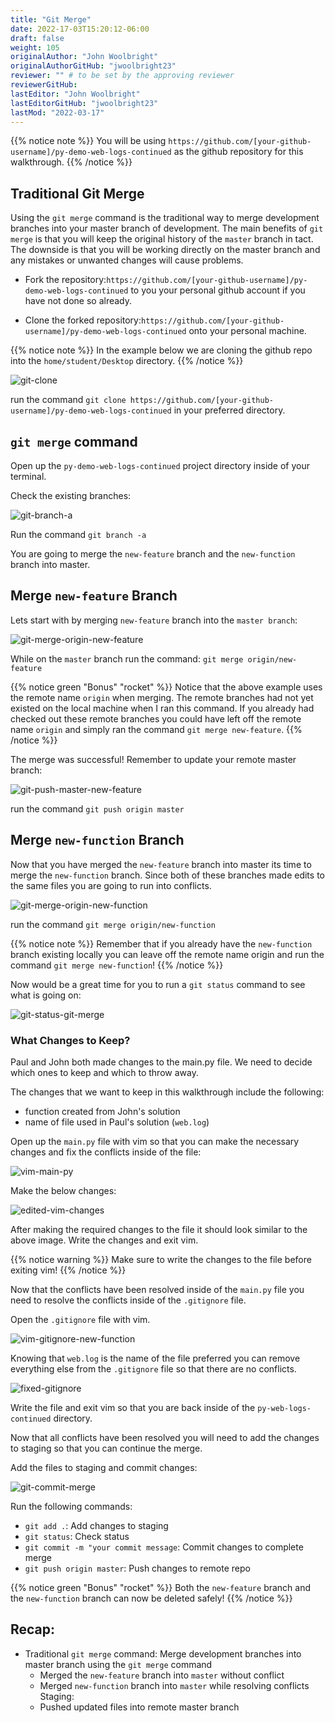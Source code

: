 ```yaml
---
title: "Git Merge"
date: 2022-17-03T15:20:12-06:00
draft: false
weight: 105
originalAuthor: "John Woolbright"
originalAuthorGitHub: "jwoolbright23"
reviewer: "" # to be set by the approving reviewer
reviewerGitHub:
lastEditor: "John Woolbright"
lastEditorGitHub: "jwoolbright23"
lastMod: "2022-03-17"
---
```


{{% notice note %}}
You will be using `https://github.com/[your-github-username]/py-demo-web-logs-continued` as the github repository for this walkthrough.
{{% /notice %}}

## Traditional Git Merge

Using the `git merge` command is the traditional way to merge development branches into your master branch of development. The main benefits of `git merge` is that you will keep the original history of the `master` branch in tact. The downside is that you will be working directly on the master branch and any mistakes or unwanted changes will cause problems.

- Fork the repository:`https://github.com/[your-github-username]/py-demo-web-logs-continued` to you your personal github account if you have not done so already.

- Clone the forked repository:`https://github.com/[your-github-username]/py-demo-web-logs-continued` onto your personal machine.

{{% notice note %}}
In the example below we are cloning the github repo into the `home/student/Desktop` directory.
{{% /notice %}}

![git-clone](pictures/git-clone.png?classes=border)

run the command `git clone https://github.com/[your-github-username]/py-demo-web-logs-continued` in your preferred directory.

## `git merge` command

Open up the `py-demo-web-logs-continued` project directory inside of your terminal. 

Check the existing branches:

![git-branch-a](pictures/git-branch-a.png?classes=border)

Run the command `git branch -a`

You are going to merge the `new-feature` branch and the `new-function` branch into master.

## Merge `new-feature` Branch

Lets start with by merging `new-feature` branch into the `master branch`:

![git-merge-origin-new-feature](pictures/git-merge-origin-new-feature.png?classes=border)

While on the `master` branch run the command: `git merge origin/new-feature`

{{% notice green "Bonus" "rocket" %}}
Notice that the above example uses the remote name `origin` when merging. The remote branches had not yet existed on the local machine when I ran this command. If you already had checked out these remote branches you could have left off the remote name `origin` and simply ran the command `git merge new-feature`.
{{% /notice %}}

The merge was successful! Remember to update your remote master branch:

![git-push-master-new-feature](pictures/git-push-master-new-feature.png?classes=border)

run the command `git push origin master`

## Merge `new-function` Branch

Now that you have merged the `new-feature` branch into master its time to merge the `new-function` branch. Since both of these branches made edits to the same files you are going to run into conflicts.

![git-merge-origin-new-function](pictures/git-merge-origin-new-function.png?classes=border)

run the command `git merge origin/new-function`

{{% notice note %}}
Remember that if you already have the `new-function` branch existing locally you can leave off the remote name origin and run the command `git merge new-function`!
{{% /notice %}}

Now would be a great time for you to run a `git status` command to see what is going on:

![git-status-git-merge](pictures/git-status-git-merge.png?classes=border)

### What Changes to Keep?

Paul and John both made changes to the main.py file. We need to decide which ones to keep and which to throw away. 

The changes that we want to keep in this walkthrough include the following:
- function created from John's solution
- name of file used in Paul's solution (`web.log`)

Open up the `main.py` file with vim so that you can make the necessary changes and fix the conflicts inside of the file:

![vim-main-py](pictures/vim-main-py.png?classes=border)

Make the below changes:

![edited-vim-changes](pictures/edited-vim-changes.png?classes=border)

After making the required changes to the file it should look similar to the above image. Write the changes and exit vim.

{{% notice warning %}}
Make sure to write the changes to the file before exiting vim!
{{% /notice %}}

Now that the conflicts have been resolved inside of the `main.py` file you need to resolve the conflicts inside of the `.gitignore` file.

Open the `.gitignore` file with vim.

![vim-gitignore-new-function](pictures/vim-gitignore-new-function.png?classes=border)

Knowing that `web.log` is the name of the file preferred you can remove everything else from the `.gitignore` file so that there are no conflicts.

![fixed-gitignore](pictures/fixed-gitignore.png?classes=border)

Write the file and exit vim so that you are back inside of the `py-web-logs-continued` directory.

Now that all conflicts have been resolved you will need to add the changes to staging so that you can continue the merge.

Add the files to staging and commit changes:

![git-commit-merge](pictures/git-commit-merge.png?classes=border)

Run the following commands:
- `git add .`: Add changes to staging
- `git status`: Check status
- `git commit -m "your commit message`: Commit changes to complete merge
- `git push origin master`: Push changes to remote repo

{{% notice green "Bonus" "rocket" %}}
Both the `new-feature` branch and the `new-function` branch can now be deleted safely!
{{% /notice %}}

## Recap:
- Traditional `git merge` command: Merge development branches into master branch using the `git merge` command
  - Merged the `new-feature` branch into `master` without conflict
  - Merged `new-function` branch into `master` while resolving conflicts
Staging:
  - Pushed updated files into remote master branch



